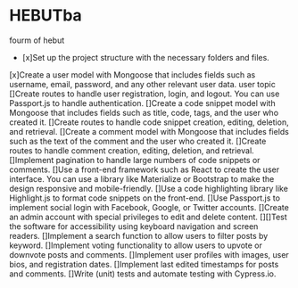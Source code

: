 # HEBUTba
fourm of hebut


- [x]Set up the project structure with the necessary folders and files.

[x]Create a user model with Mongoose that includes fields such as username, email, password, and any other relevant user data.
user
topic
[]Create routes to handle user registration, login, and logout. You can use Passport.js to handle authentication.
[]Create a code snippet model with Mongoose that includes fields such as title, code, tags, and the user who created it.
[]Create routes to handle code snippet creation, editing, deletion, and retrieval.
[]Create a comment model with Mongoose that includes fields such as the text of the comment and the user who created it.
[]Create routes to handle comment creation, editing, deletion, and retrieval.
[]Implement pagination to handle large numbers of code snippets or comments.
[]Use a front-end framework such as React to create the user interface. You can use a library like Materialize or Bootstrap to make the design responsive and mobile-friendly.
[]Use a code highlighting library like Highlight.js to format code snippets on the front-end.
[]Use Passport.js to implement social login with Facebook, Google, or Twitter accounts.
[]Create an admin account with special privileges to edit and delete content.
[][]Test the software for accessibility using keyboard navigation and screen readers.
[]Implement a search function to allow users to filter posts by keyword.
[]Implement voting functionality to allow users to upvote or downvote posts and comments.
[]Implement user profiles with images, user bios, and registration dates.
[]Implement last edited timestamps for posts and comments.
[]Write (unit) tests and automate testing with Cypress.io.

